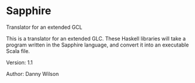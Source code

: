 # Sapphire
Translator for an extended GCL

This is a translator for an extended GLC. These Haskell libraries will take a program written in the Sapphire language, and convert it into an executable Scala file. 

Version: 1.1

Author: Danny Wilson
